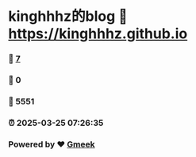 # kinghhhz的blog :link: https://kinghhhz.github.io 
### :page_facing_up: [7](https://kinghhhz.github.io/tag.html) 
### :speech_balloon: 0 
### :hibiscus: 5551 
### :alarm_clock: 2025-03-25 07:26:35 
### Powered by :heart: [Gmeek](https://github.com/Meekdai/Gmeek)
